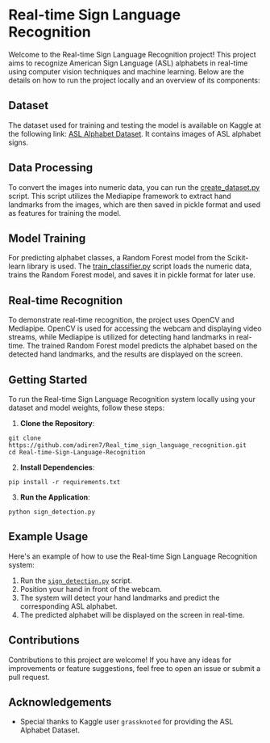 # Real-time Sign Language Recognition

Welcome to the Real-time Sign Language Recognition project! This project aims to recognize American Sign Language (ASL) alphabets in real-time using computer vision techniques and machine learning. Below are the details on how to run the project locally and an overview of its components:

## Dataset

The dataset used for training and testing the model is available on Kaggle at the following link: [ASL Alphabet Dataset](https://www.kaggle.com/datasets/grassknoted/asl-alphabet). It contains images of ASL alphabet signs.

## Data Processing

To convert the images into numeric data, you can run the [create_dataset.py](https://github.com/adiren7/Real_time_sign_language_recognition/blob/main/create_dataset.py) script. This script utilizes the Mediapipe framework to extract hand landmarks from the images, which are then saved in pickle format and used as features for training the model.

## Model Training

For predicting alphabet classes, a Random Forest model from the Scikit-learn library is used. The [train_classifier.py](https://github.com/adiren7/Real_time_sign_language_recognition/blob/main/train_classifier.py) script loads the numeric data, trains the Random Forest model, and saves it in pickle format for later use.

## Real-time Recognition

To demonstrate real-time recognition, the project uses OpenCV and Mediapipe. OpenCV is used for accessing the webcam and displaying video streams, while Mediapipe is utilized for detecting hand landmarks in real-time. The trained Random Forest model predicts the alphabet based on the detected hand landmarks, and the results are displayed on the screen.

## Getting Started

To run the Real-time Sign Language Recognition system locally using your dataset and model weights, follow these steps:

1. **Clone the Repository**:
```
git clone https://github.com/adiren7/Real_time_sign_language_recognition.git
cd Real-time-Sign-Language-Recognition
```

2. **Install Dependencies**:
```
pip install -r requirements.txt
```

3. **Run the Application**:
```
python sign_detection.py
```

## Example Usage

Here's an example of how to use the Real-time Sign Language Recognition system:

1. Run the [`sign_detection.py`](https://github.com/adiren7/Real_time_sign_language_recognition/blob/main/sign_detection.py) script.
2. Position your hand in front of the webcam.
3. The system will detect your hand landmarks and predict the corresponding ASL alphabet.
4. The predicted alphabet will be displayed on the screen in real-time.

## Contributions

Contributions to this project are welcome! If you have any ideas for improvements or feature suggestions, feel free to open an issue or submit a pull request.



## Acknowledgements

- Special thanks to Kaggle user `grassknoted` for providing the ASL Alphabet Dataset.
